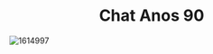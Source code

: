 <h1 align="center"> Chat Anos 90</h1>

![1614997](https://user-images.githubusercontent.com/49458473/155046204-0fe7f9b3-8567-42de-a19c-76011206285f.png)



